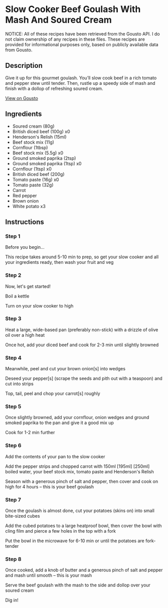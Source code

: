 # Slow Cooker Beef Goulash With Mash And Soured Cream

NOTICE: All of these recipes have been retrieved from the Gousto API. I do not claim ownership of any recipes in these files. These recipes are provided for informational purposes only, based on publicly available data from Gousto.

## Description

Give it up for this gourmet goulash. You’ll slow cook beef in a rich tomato and pepper stew until tender. Then, rustle up a speedy side of mash and finish with a dollop of refreshing soured cream.

[View on Gousto](https://www.gousto.co.uk/recipes/cookbook/slow-cooker-beef-goulash-with-mash-and-soured-cream)

## Ingredients

- Soured cream (80g)
- British diced beef (100g) x0
- Henderson's Relish (15ml)
- Beef stock mix (11g)
- Cornflour (1tbsp)
- Beef stock mix (5.5g) x0
- Ground smoked paprika (2tsp)
- Ground smoked paprika (1tsp) x0
- Cornflour (1tsp) x0
- British diced beef (200g)
- Tomato paste (16g) x0
- Tomato paste (32g)
- Carrot
- Red pepper
- Brown onion
- White potato x3

## Instructions


### Step 1

Before you begin...

This recipe takes around 5-10 min<span class="text-danger"> </span>to prep, so get your slow cooker and all your ingredients ready, then wash your fruit and veg


### Step 2

Now, let's get started!

Boil a kettle

Turn on your slow cooker to high


### Step 3

Heat a large, wide-based pan (preferably non-stick) with a drizzle of olive oil over a high heat

Once hot, add your diced beef and cook for 2-3 min until slightly browned


### Step 4

Meanwhile, peel and cut your brown onion[s] into wedges

Deseed your pepper[s] (scrape the seeds and pith out with a teaspoon) and cut into strips

Top, tail, peel and chop your carrot[s] roughly


### Step 5

Once slightly browned, add your cornflour, onion wedges and ground smoked paprika to the pan and give it a good mix up

Cook for 1-2 min further


### Step 6

Add the contents of your pan to the slow cooker

Add the pepper strips and chopped carrot with 150ml <span class="text-purple">[195ml]</span> <span class="text-danger">[250ml]</span> boiled water, your beef stock mix, tomato paste and Henderson's Relish

Season with a generous pinch of salt and pepper, then cover and cook on high for 4 hours – this is your beef goulash


### Step 7

Once the goulash is almost done, cut your potatoes (skins on) into small bite-sized cubes

Add the cubed potatoes to a large heatproof bowl, then cover the bowl with cling film and pierce a few holes in the top with a fork

Put the bowl in the microwave for 6-10 min or until the potatoes are fork-tender

### Step 8

Once cooked, add a knob of butter and a generous pinch of salt and pepper and mash until smooth – this is your mash

Serve the beef goulash with the mash to the side and dollop over your soured cream

Dig in!

